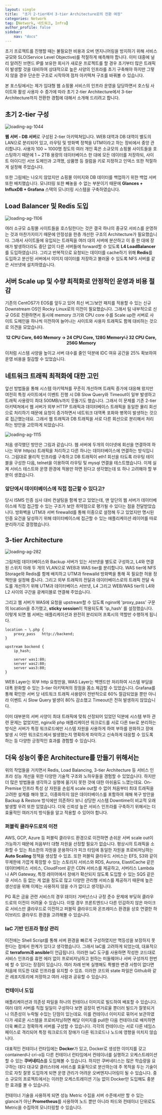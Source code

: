 ```yaml
---
layout: single
title:  "초기 2-tier에서 3-tier Architecture로의 전환 여정"
categories: Network
tag: [Network, 네트워크, Infra]
author_profile: false
sidebar:
    nav: "docs"
---
```


초기 프로젝트를 진행할 때는 불필요한 비용과 오버 엔지니어링을 방지하기 위해 서비스 규모와 SLO(Service Level Objective)를 적절하게 예측해야 합니다. 이미 대중에 널리 알려진 브랜드 IP를 보유한 회사가 새로운 프로젝트를 할 경우 초기부터 많은 트래픽이 발생할 것을 대비하여 상대적으로 높은 사양의 인프라를 초기 구축해야 하지만 그렇지 않을 경우 단순한 구조로 시작하여 점차 아키텍쳐 구조를 바꿔볼 수 있습니다.

본 포스팅에서는 제가 임대형 웹 쇼핑몰 서비스의 인프라 운영을 담당하면서 호스팅 사이트와 활성 사용자 수 증가에 따라 초기 2-tier Architecture에서 3-tier Architecture까지 전환한 경험에 대해서 소개해 드리려고 합니다.

## 초기 2-tier 구성

<img title="" src="../../images/2024-12-08-3_tier/633c5717b553affb20c1483cedd85072c245398a.png" alt="loading-ag-1044" data-align="center">

**웹 서버 - DB 서버**로 구성된 2-tier 아키텍쳐입니다. WEB 대역과 DB 대역이 별도의 LAN으로 분리되어 있고, 라우팅 및 방화벽 정책을 UTM이라고 하는 장비에서 중앙 관리합니다. 사용자 100 ~ 1000명 정도의 여러 개인 혹은 소규모의 쇼핑몰 사이트들을 호스팅하기 때문에 1 ~ 2TB 용량의 데이터베이스 한 대에 모든 데이터를 저장하되, 사이트 아이디인 서브 도메인과 고객명, 상품명 등 컬럼을 키로 지정하고 인덱스 또한 적절하게 설정해 주었습니다. 

또한 그림에는 나오지 않았지만 쇼핑몰 이미지와 DB 데이터를 백업하기 위한 백업 서버 또한 배치했습니다. 모니터링 또한 빼놓을 수 없는 부분이기 때문에 **Glances + InfluxDB + Grafana** 스택의 모니터링 시스템을 구축하였습니다.

## Load Balancer 및 Redis 도입

<img title="" src="../../images/2024-12-08-3_tier/21c9a4e45f4aa7747ff771a1c998d147ed01df48.png" alt="loading-ag-1106" data-align="center">

여러 소규모 쇼핑몰 사이트들을 호스팅한다는 것은 결국 하나의 중규모 서비스를 운영하는 것과 마찬가지이기 때문에 안정성을 한층 개선한 구조의 Architecture가 필요했습니다. 그래서 사이트들에 유입되는 트래픽을 여러 대의 서버에 분산하고 이 중 한 대에 장애가 발생하더라도 중단 없이 다른 서버들에 forward할 수 있도록 **L4 LoadBalancer**를 도입하였습니다. 그리고 반복적으로 요청되는 데이터를 cache하기 위해 **Redis**를 도입하고 분산된 서버에서 이미지 데이터를 저장하고 불러올 수 있도록 NFS 서버를 같은 서브넷에 설치하였습니다.

## 서버 Scale up 및 수량 최적화로 안정적인 운영과 비용 절감

기존의 CentOS7가 EOS를 앞두고 있어 최신 버그/보안 패치를 적용할 수 있는 신규 Downstream OS인 Rocky Linux로의 이전이 필요했습니다. 그래서 팀 내부적으로 신규 OS로 전환하면서 동시에 memory 크기와 CPU core 수를 Scale up한 서버로 사이트 도메인을 하나씩 이전하여 늘어나는 사이트와 사용자 트래픽도 함께 대비하는 것으로 의견을 모았습니다.

**<center>12 CPU Core, 64G Memory -> 24 CPU Core, 128G Memory나 32 CPU Core, 256G Memory</center>**

이처럼 시스템 사양을 높이고 서버 대수를 줄인 덕분에 IDC 여유 공간을 25% 확보하여 운영 비용을 절감할 수 있었습니다. 

## 네트워크 트래픽 최적화에 대한 고민

앞선 방법들을 통해 시스템 아키텍쳐를 꾸준히 개선하며 트래픽 증가에 대응해 왔지만 여전히 특정 사이트에서 이벤트 진행 시 DB Slow Query와 Timeout이 일부 발생하고 트래픽 사용량이 최대 500MB/s까지 웃돌기도 했습니다. 그래서 이 문제를 기존 2-tier 아키텍쳐에서 웹 서버가 외부 HTTP 트래픽과 데이터베이스 트래픽을 동일한 물리 회선으로 처리하기 때문에 요청이 증가하면서 네트워크 대역폭 포화와 병목이 발생하는 것으로 접근했는데요. 그래서 웹 트래픽과 DB 트래픽을 서로 다른 회선으로 분리해서 처리하는 방안을 고민하게 되었습니다.

<img title="" src="../../images/2024-12-08-3_tier/9d35f9a694ac741192d5e4a219092bbc0c6f463b.png" alt="loading-ag-1115" data-align="center">

처음 생각했던 방안은 그림과 같습니다. 웹 서버에 두개의 이더넷에 회선을 연결하여 하나는 외부 http(s) 트래픽을 처리하고 다른 하나는 데이터베이스에 연결하는 방식입니다. 그림대로 물리적 인프라를 구축하고 DB 트래픽이 eth1 회선을 타도록 라우팅 테이블을 구성한 다음, telnet을 이용하여 라우팅 및 mysql 연결을 테스트했습니다. 이제 실제 서비스 테스트와 운영 환경에 적용만 하면 된다고 생각했는데 또 하나 고려해야 할 부분이 생겼습니다.

### 앞단에서 데이터베이스에 직접 접근할 수 있다고?

당시 ISMS 인증 심사 대비 컨설팅을 함께 받고 있었는데, 맨 앞단의 웹 서버가 데이터베이스에 직접 접근할 수 있는 구조가 보안 취약점으로 평가될 수 있다는 점을 전달받았습니다. 방화벽을 UTM과 서버 firewalld를 통해 이중으로 설정해 두고 있었지만 명시된 인증 요건을 달성하기 위해 데이터베이스에 접근할 수 있는 애플리케이션 레이어를 따로 분리하기로 결정했습니다.

## 3-tier Architecture

![loading-ag-282](../../images/2024-12-08-3_tier/59e14263f81d4ba878deab5739b32ec3a91de753.png)

그림처럼 데이터베이스와 Backup 서버가 있는 서브넷을 별도로 구성하고, L4와 연결된 스위치 아래 두 개의 VLAN으로 WEB과 WAS tier를 분리합니다. WAS tier에 NFS Storage와 Redis를 함께 배치하고 UTM과 firewalld 방화벽을 통해 꼭 필요한 허용 정책만을 설정해 줍니다. 
그리고 외부 트래픽의 전달과 데이터베이스로의 트래픽 전달 속도를 개선하기 위해 UTM과 데이터베이스 서브넷, L4 그리고 WEB/WAS tier의 L4와 L2 사이의 구간을 광케이블로 연결해 주었습니다.

그리고 웹 서버가 WAS에 요청을 upstream할 수 있도록 nginx에 'proxy_pass' 구문의 location을 추가했고, **sticky session**이 적용되도록 'ip_hash' 를 설정했습니다. 이렇게 되면 웹 서버는 애플리케이션과 완전히 분리되어 프록시의 역할만 수행하게 됩니다.

```
location ~ \.php {
    proxy_pass   http://backend;
}
```

```
upstream backend {
    ip_hash;

    server was1:80;
    server was2:80;
    server was3:80;
}
```

WEB Layer는 외부 http 요청만을, WAS Layer는 백엔드만 처리하여 시스템 부담을 대폭 완화할 수 있는 3-tier 아키텍쳐의 장점을 몸소 체감할 수 있었습니다. Grafana를 통해 확인한 서버 당 네트워크 트래픽 사용량이 전반적으로 60% 절감되었을 뿐만 아니라 이벤트 시 Slow Query 발생이 80% 감소했고 Timeout은 전혀 발생하지 않았습니다.

이미 대부분의 서버 사양이 최대 트래픽에 맞춰 산정되어 있었던 덕분에 시스템 부하 관련 문제는 없었지만, nginx와 php 애플리케이션 워크로드를 서로 다른 tier로 분리하는 방식은 서버가 특정 워크로드에만 시스템 자원을 사용하게 하여 부하를 완화하고 장애 발생 시 어떤 워크로드에서 발생했는지 명확하게 파악하고 신속하게 대응할 수 있도록 하는 등 다양한 긍정적인 효과를 경험할 수 있습니다.

## 더욱 성능이 좋은 Architecture를 만들기 위해서는

위의 작업들을 거치면서 Redis, Load Balancing, 3-tier Architecture 등 서비스 인프라 성능 개선을 위한 다양한 기술적 구조와 노하우들을 경험할 수 있었습니다. 하지만 더 많은 방법들을 생각하고 실행에 옮기지 못한 것에 대한 아쉬움도 느꼈는데요. On-Premise 인프라 특성 상 자원을 손쉽게 scale out할 수 없어 처음부터 최대 트래픽을 고려한 설계를 해야 했고, 이중화하지 않은 데이터베이스를 포함하여 재해 복구 방안을 Backup & Restore 방식에만 의존하다 보니 상당한 시스템 Downtime이 비교적 오래 발생할 우려 또한 있었습니다. 더욱 신뢰성 높은 서비스 인프라를 구축하기 위해서는 더 효율적인 여러가지 방식들을 알고 적용할 수 있어야 합니다.

### 퍼블릭 클라우드로의 이전

AWS, GCP, Azure 등 퍼블릭 클라우드 환경으로 이전하면 손쉬운 서버 scale out이 가능하기 때문에 처음부터 대형 자원을 선정할 필요가 없습니다. 평상시의 트래픽을 소화할 수 있는 최소한의 자원을 운용하다가 피크 타임에 동일한 자원을 프로비저닝하는 **Auto Scaling** 정책을 생성할 수 있죠. 또한 퍼블릭 클라우드 서비스는 EFS, S3와 같이 무제한에 가깝게 확장할 수 있는 스토리지 서비스와 RDS, Aurora, ElastiCache 같은 데이터베이스 서비스, CloudFront 같은 CDN 서비스를 제공하고, 서버리스 Lambda나 API Gateway, 특정 레이어에서 장애가 확산되지 않도록 도입할 수 있는 SQS 같은 큐 서비스 등 없는 게 없을 정도로 많고 다양한 관리형 서비스를 제공하기 때문에 높은 생산성을 위해 이제는 사용하지 않을 수가 없다고 생각됩니다.

PG 혹은 금융 관련 서비스의 경우 데이터 거버넌스나 규정 준수 문제에 부딪혀 클라우드로의 이전이 어려울 수 있습니다. 이럴 경우 프론트엔드나 다른 민감하지 않은 마이크로 서비스만 클라우드로 이전하고 퍼블릭 클라우드와 온프레미스 환경을 상호 연결한 하이브리드 클라우드 환경을 고려해볼 수 있습니다.

### IaC 기반 인프라 형상 관리

이전에는 Shell Script를 통해 서버 환경을 빠르게 구성하였지만 멱등성을 보장하지 못한다는 점에서 한계가 있다고 생각했습니다. 그래서 IaC를 고려하게 되었는데, 대표적으로 **terraform과 ansible**이 언급됩니다. 이러한 IaC 도구를 사용하면 작성한 코드대로 서비스 인프라를 휴먼 에러 없이 프로비저닝하고 원하는 미들웨어나 서버 구성까지 한번에 할 수 있다는 장점이 있습니다. 여러 차례 반복 실행해도 특별한 변경 사항이 없다면 처음에 의도한 대로 인프라를 유지할 수 있죠. 이러한 코드와 state 파일은 Github와 같은 레포지토리에 저장하고 여러 사람과 공유할 수 있습니다.

### 컨테이너 도입

애플리케이션과 의존성 파일을 하나의 컨테이너 이미지로 빌드하여 배포할 수 있습니다. 여러 대의 서버를 직접 일일이 구성하다 보면 굉장히 번거로울 뿐더러 빌드가 잘못되거나 의존성이 누락될 수있는 단점이 있는데요. 이를 컨테이너 이미지로 묶어서 보관하였다가 새로운 시스템을 프로비저닝하면 해당 이미지를 pull한 다음 컨테이너로 배치하면 더욱 빠르고 정확하게 서버를 구성할 수 있습니다. 각각의 컨테이너는 서로 다른 네임스페이스로 격리되어 특정 워크로드의 장애가 다른 워크로드나 노드에 영향을 미치지 않습니다.

대표적인 컨테이너 런타임에는 **Docker**가 있고, Docker로 생성한 이미지를 갖고 containerd나 cri-o등 다른 컨테이너 런타임에서 컨테이너를 실행하고 오케스트레이션할 수 있는 **쿠버네티스**를 도입해볼 수 있습니다. 하지만 쿠버네티스는 많은 학습량을 요구하는 데다 대규모 클러스터에 서비스를 효율적으로 분산하는데 주 목적을 두는 기술이므로 자칫 잘못 도입하게 되면 운영 관리가 어려운 오버엔지니어링이 될 수 있습니다. 중소 규모의 프로젝트에서는 이러한 오케스트레이션 기능 없이 Docker만 도입해도 충분한 효과를 볼 수 있습니다.

컨테이너 기술을 사용하게 되면 성능 Metric 수집을 서버 수준에서만 할 수 있는 glance가 아닌 **Prometheus**를 사용하여 노드 뿐만 아니라 파드와 컨테이너 단위로도 Metric을 수집하여 모니터링할 수 있습니다.
